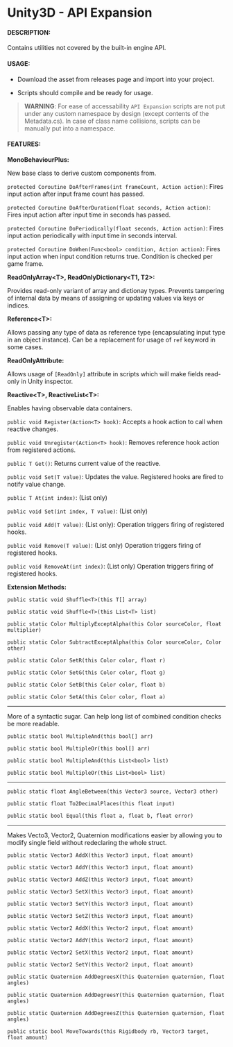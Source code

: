 # Unity3D - API Expansion

#### DESCRIPTION:

Contains utilities not covered by the built-in engine API.

#### USAGE:

- Download the asset from releases page and import into your project.

- Scripts should compile and be ready for usage.

> **WARNING**: For ease of accessability `API Expansion` scripts are not put under any custom namespace by design (except contents of the Metadata.cs).
In case of class name collisions, scripts can be manually put into a namespace.

#### FEATURES:

**MonoBehaviourPlus:**

New base class to derive custom components from.

`protected Coroutine DoAfterFrames(int frameCount, Action action)`: Fires input action after input frame count has passed.

`protected Coroutine DoAfterDuration(float seconds, Action action)`: Fires input action after input time in seconds has passed.

`protected Coroutine DoPeriodically(float seconds, Action action)`: Fires input action periodically with input time in seconds interval.

`protected Coroutine DoWhen(Func<bool> condition, Action action)`: Fires input action when input condition returns true. Condition is checked per game frame.


**ReadOnlyArray\<T\>, ReadOnlyDictionary\<T1, T2\>:**

Provides read-only variant of array and dictionay types. Prevents tampering of internal data by means of assigning or updating values via keys or indices.

**Reference\<T\>:**

Allows passing any type of data as reference type (encapsulating input type in an object instance).
Can be a replacement for usage of `ref` keyword in some cases.

**ReadOnlyAttribute:**

Allows usage of `[ReadOnly]` attribute in scripts which will make fields read-only in Unity inspector.

**Reactive\<T\>, ReactiveList\<T\>:**

Enables having observable data containers.

`public void Register(Action<T> hook)`: Accepts a hook action to call when reactive changes.

`public void Unregister(Action<T> hook)`: Removes reference hook action from registered actions.

`public T Get()`: Returns current value of the reactive.

`public void Set(T value)`: Updates the value. Registered hooks are fired to notify value change.


`public T At(int index)`: (List only)

`public void Set(int index, T value)`: (List only)

`public void Add(T value)`: (List only): Operation triggers firing of registered hooks.

`public void Remove(T value)`: (List only) Operation triggers firing of registered hooks.

`public void RemoveAt(int index)`: (List only) Operation triggers firing of registered hooks.


**Extension Methods:**

`public static void Shuffle<T>(this T[] array)`

`public static void Shuffle<T>(this List<T> list)`

`public static Color MultiplyExceptAlpha(this Color sourceColor, float multiplier)`

`public static Color SubtractExceptAlpha(this Color sourceColor, Color other)`

`public static Color SetR(this Color color, float r)`

`public static Color SetG(this Color color, float g)`

`public static Color SetB(this Color color, float b)`

`public static Color SetA(this Color color, float a)`

---

More of a syntactic sugar. Can help long list of combined condition checks be more readable.

`public static bool MultipleAnd(this bool[] arr)`

`public static bool MultipleOr(this bool[] arr)`

`public static bool MultipleAnd(this List<bool> list)`

`public static bool MultipleOr(this List<bool> list)`

---

`public static float AngleBetween(this Vector3 source, Vector3 other)`

`public static float To2DecimalPlaces(this float input)`

`public static bool Equal(this float a, float b, float error)`

---

Makes Vecto3, Vector2, Quaternion modifications easier by allowing you to modify single field without redeclaring the whole struct.

`public static Vector3 AddX(this Vector3 input, float amount)`

`public static Vector3 AddY(this Vector3 input, float amount)`

`public static Vector3 AddZ(this Vector3 input, float amount)`

`public static Vector3 SetX(this Vector3 input, float amount)`

`public static Vector3 SetY(this Vector3 input, float amount)`

`public static Vector3 SetZ(this Vector3 input, float amount)`

`public static Vector2 AddX(this Vector2 input, float amount)`

`public static Vector2 AddY(this Vector2 input, float amount)`

`public static Vector2 SetX(this Vector2 input, float amount)`

`public static Vector2 SetY(this Vector2 input, float amount)`

`public static Quaternion AddDegreesX(this Quaternion quaternion, float angles)`

`public static Quaternion AddDegreesY(this Quaternion quaternion, float angles)`

`public static Quaternion AddDegreesZ(this Quaternion quaternion, float angles)`

`public static bool MoveTowards(this Rigidbody rb, Vector3 target, float amount)`
